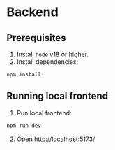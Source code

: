 # Backend

## Prerequisites

1. Install `node` v18 or higher.
2. Install dependencies:
```sh
npm install
```

## Running local frontend

1. Run local frontend:
```sh
npm run dev
```
2. Open http://localhost:5173/
